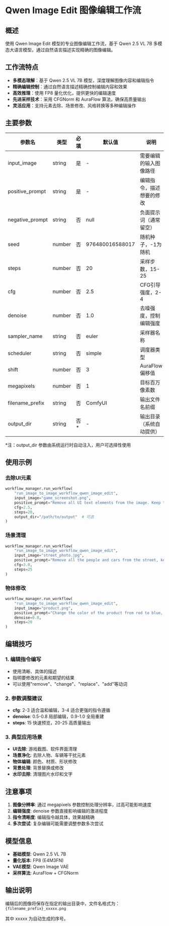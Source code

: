 # Qwen Image Edit 图像编辑工作流

## 概述

使用 Qwen Image Edit 模型的专业图像编辑工作流，基于 Qwen 2.5 VL 7B 多模态大语言模型，通过自然语言描述实现精确的图像编辑。

## 工作流特点

- **多模态理解**：基于 Qwen 2.5 VL 7B 模型，深度理解图像内容和编辑指令
- **精确编辑控制**：通过自然语言描述精确控制编辑内容和效果
- **高效推理**：使用 FP8 量化优化，提供更快的编辑速度
- **先进采样技术**：采用 CFGNorm 和 AuraFlow 算法，确保高质量输出
- **灵活应用**：支持元素去除、场景修改、风格转换等多种编辑操作

## 主要参数

| 参数名 | 类型 | 必填 | 默认值 | 说明 |
|--------|------|------|--------|------|
| input_image | string | 是 | - | 需要编辑的输入图像路径 |
| positive_prompt | string | 是 | - | 编辑指令，描述想要的修改 |
| negative_prompt | string | 否 | null | 负面提示词（通常留空） |
| seed | number | 否 | 976480016588017 | 随机种子，-1为随机 |
| steps | number | 否 | 20 | 采样步数，15-25 |
| cfg | number | 否 | 2.5 | CFG引导强度，2-4 |
| denoise | number | 否 | 1.0 | 去噪强度，控制编辑强度 |
| sampler_name | string | 否 | euler | 采样器名称 |
| scheduler | string | 否 | simple | 调度器类型 |
| shift | number | 否 | 3 | AuraFlow偏移值 |
| megapixels | number | 否 | 1 | 目标百万像素数 |
| filename_prefix | string | 否 | ComfyUI | 输出文件名前缀 |
| output_dir | string | 否* | - | 输出目录（系统自动提供） |

*注：output_dir 参数由系统运行时自动注入，用户可选择性使用

## 使用示例

### 去除UI元素

```python
workflow_manager.run_workflow(
    "run_image_to_image_workflow_qwen_image_edit",
    input_image="game_screenshot.png",
    positive_prompt="Remove all UI text elements from the image. Keep the feeling that the characters and scene are in water. Also, remove the green UI elements at the bottom.",
    cfg=2.5,
    steps=20,
    output_dir="/path/to/output"  # 可选
)
```

### 场景清理

```python
workflow_manager.run_workflow(
    "run_image_to_image_workflow_qwen_image_edit",
    input_image="street_photo.jpg",
    positive_prompt="Remove all the people and cars from the street, keep the buildings and environment intact",
    cfg=3.0,
    steps=25
)
```

### 物体修改

```python
workflow_manager.run_workflow(
    "run_image_to_image_workflow_qwen_image_edit",
    input_image="product.png",
    positive_prompt="Change the color of the product from red to blue, keep everything else the same",
    denoise=0.8,
    steps=20
)
```

## 编辑技巧

### 1. 编辑指令编写
- 使用清晰、具体的描述
- 指明要修改的元素和期望的结果
- 可以使用"remove"、"change"、"replace"、"add"等动词

### 2. 参数调整建议
- **cfg**: 2-3 适合温和编辑，3-4 适合更强的指令遵循
- **denoise**: 0.5-0.8 局部编辑，0.9-1.0 全局重建
- **steps**: 15 快速预览，20-25 高质量输出

### 3. 典型应用场景
- **UI去除**: 游戏截图、软件界面清理
- **场景净化**: 去除人物、车辆等干扰元素
- **物体编辑**: 颜色、材质、形状修改
- **背景处理**: 背景替换或修改
- **水印去除**: 清理图片水印和文字

## 注意事项

1. **图像分辨率**: 通过 megapixels 参数控制处理分辨率，过高可能影响速度
2. **编辑强度**: denoise 参数直接影响编辑的激进程度
3. **指令清晰度**: 编辑指令越具体，效果越精确
4. **多次尝试**: 复杂编辑可能需要调整参数多次尝试

## 模型信息

- **基础模型**: Qwen 2.5 VL 7B
- **量化版本**: FP8 (E4M3FN)
- **VAE模型**: Qwen Image VAE
- **采样算法**: AuraFlow + CFGNorm

## 输出说明

编辑后的图像将保存在指定的输出目录中，文件名格式为：
`{filename_prefix}_xxxxx.png`

其中 xxxxx 为自动生成的序号。